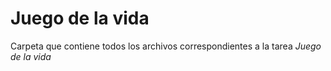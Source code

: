 # Juego de la vida
Carpeta que contiene todos los archivos correspondientes a la tarea _Juego de la vida_
